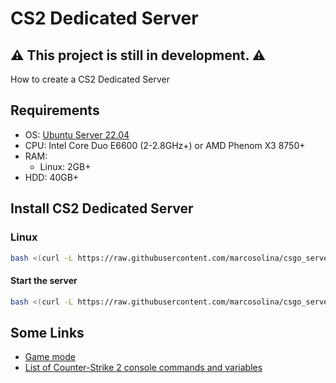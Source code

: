 # CS2 Dedicated Server

## :warning: **This project is still in development.** :warning:

How to create a CS2 Dedicated Server

## Requirements

- OS: [Ubuntu Server 22.04](https://releases.ubuntu.com/jammy/)
- CPU: Intel Core Duo E6600 (2-2.8GHz+) or AMD Phenom X3 8750+
- RAM:
  - Linux: 2GB+
- HDD: 40GB+

## Install CS2 Dedicated Server

### Linux

```bash
bash <(curl -L https://raw.githubusercontent.com/marcosolina/csgo_server/main/Linux/setup.sh)
```

#### Start the server

```bash
bash <(curl -L https://raw.githubusercontent.com/marcosolina/csgo_server/main/Linux/startServer.sh)
```

## Some Links

- [Game mode](https://developer.valvesoftware.com/wiki/Counter-Strike:_Global_Offensive/Game_Modes)
- [List of Counter-Strike 2 console commands and variables](https://developer.valvesoftware.com/wiki/List_of_Counter-Strike_2_console_commands_and_variables)
